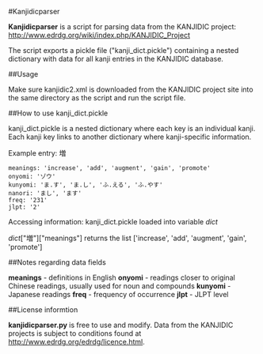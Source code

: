 #Kanjidicparser

**Kanjidicparser** is a script for parsing data from the KANJIDIC project: 
http://www.edrdg.org/wiki/index.php/KANJIDIC_Project

The script exports a pickle file ("kanji_dict.pickle") containing a nested dictionary 
with data for all kanji entries in the KANJIDIC database.

##Usage

Make sure kanjidic2.xml is downloaded from the KANJIDIC project site into the same directory as the script and 
run the script file. 

##How to use kanji_dict.pickle

kanji_dict.pickle is a nested dictionary where each key is an individual kanji.
Each kanji key links to another dictionary where kanji-specific information.

Example entry: 増

    meanings: 'increase', 'add', 'augment', 'gain', 'promote'
    onyomi: 'ゾウ'
    kunyomi: 'ま.す', 'ま.し', 'ふ.える', 'ふ.やす'
    nanori: 'まし', 'ます'
    freq: '231'
    jlpt: '2'

Accessing information: kanji_dict.pickle loaded into variable _dict_

_dict_["増"]["meanings"] returns the list ['increase', 'add', 'augment', 'gain', 'promote']

##Notes regarding data fields

**meanings** - definitions in English
**onyomi** - readings closer to original Chinese readings, usually used for noun and compounds
**kunyomi** - Japanese readings
**freq** - frequency of occurrence 
**jlpt** - JLPT level 

##License informtion

**kanjidicparser.py** is free to use and modify. Data from the KANJIDIC projects is subject to conditions 
found at http://www.edrdg.org/edrdg/licence.html.

 